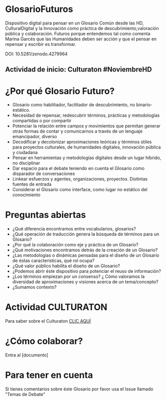 # GlosarioFuturos
Dispositivo digital para pensar en un Glosario Común desde las HD, CulturalDigital y la Innovación como práctica de descubrimiento,valoración pública y colaboración. 
Futuros porque entendemos tal como comenta Marina Garcés que las Humanidades deben ser acción y que el pensar en repensar y escribir es transformar.

DOI: 10.5281/zenodo.4279964

Actividad de inicio: Culturaton #NoviembreHD
--------------------------------

# ¿Por qué Glosario Futuro?

* Glosario como habilitador, facilitador de descubrimiento, no binario-estático.
* Necesidad de repensar, redescubrir términos, prácticas y metodologías compartidas o por compartir
* Potenciar la relación entre campos y movimientos que permitan generar otras formas de contar y comunicarnos a través de un lenguaje emancipador, diverso
* Decodificar y decolonizar aproximaciones teóricas y términos útiles para proyectos culturales, de humanidades digitales, innovación pública y ciudadana
* Pensar en herramientas y metodologías digitales desde un lugar híbrido, no disciplinar
* Dar espacio para el debate teniendo en cuenta el Glosario como disparador de conversaciones 
* Linkear esfuerzos y agentes, organizaciones, proyectos. Distintas fuentes de entrada
* Considerar el Glosario como interface, como lugar no estático del conocimiento


# Preguntas abiertas 


* ¿Qué diferencia encontramos entre vocabularios, glosarios?
* ¿Qué operación de traducción genera la búsqueda de términos para un Glosario?
* ¿Por qué la colaboración como eje y práctica de un Glosario?
* ¿Qué motivaciones encontramos detrás de la creación de un Glosario?
* ¿Las metodologías o dinámicas pensadas para el diseño de un Glosario de éstas características, qué rol ocupa?
* ¿Qué valor público habilita el diseño de un Glosario?
* ¿Podemos abrir éste dispositivo para potenciar el reuso de información?
* ¿Los términos empiezan por un consenso? ¿ Cómo valoramos la diversidad de aproximaciones y visiones acerca de un tema/concepto?
* ¿Sumamos contexto?

# Actividad CULTURATON

Para saber sobre el Culturaton [CLIC AQUÍ](https://github.com/virbrussa/GlosarioFuturo/blob/main/Culturaton)

# ¿Cómo colaborar?

Entra al [documento] 


# Para tener en cuenta 

Si tienes comentarios sobre éste Glosario por favor usa el Issue llamado "Temas de Debate"



